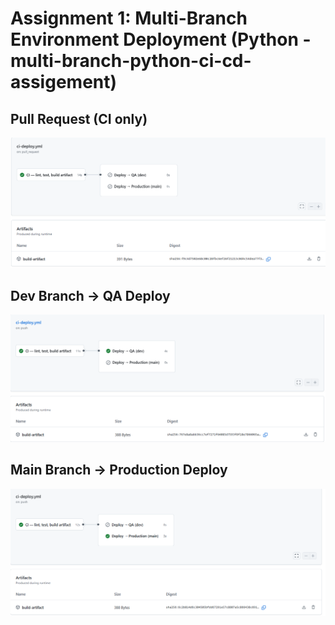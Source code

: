# Assignment 1: Multi-Branch Environment Deployment (Python - multi-branch-python-ci-cd-assigement)

## Pull Request (CI only)
![PR Output](images/pr%20output.PNG)

## Dev Branch → QA Deploy
![QA Deploy](images/qa%20deploy.PNG)

## Main Branch → Production Deploy
![Production Deploy](images/main%20prod%20deploy.PNG)